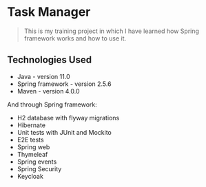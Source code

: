 # Task Manager
> This is my training project in which I have learned how Spring framework works and how to use it.

## Technologies Used
- Java - version 11.0
- Spring framework - version 2.5.6
- Maven - version 4.0.0

And through Spring framework:
- H2 database with flyway migrations
- Hibernate
- Unit tests with JUnit and Mockito
- E2E tests
- Spring web
- Thymeleaf
- Spring events
- Spring Security
- Keycloak
